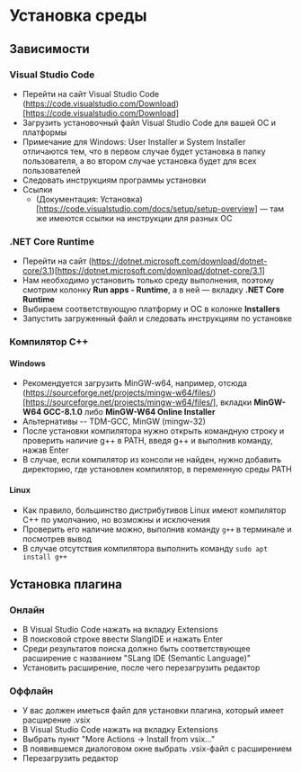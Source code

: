 # Установка среды
## Зависимости
### Visual Studio Code
* Перейти на сайт Visual Studio Code (https://code.visualstudio.com/Download)[https://code.visualstudio.com/Download]
* Загрузить установочный файл Visual Studio Code для вашей ОС и платформы
* Примечание для Windows: User Installer и System Installer отличаются тем, что в первом случае будет установка в папку пользователя, а во втором случае установка будет для всех пользователей
* Следовать инструкциям программы установки
* Ссылки
  * (Документация: Установка)[https://code.visualstudio.com/docs/setup/setup-overview] — там же имеются ссылки на инструкции для разных ОС
### .NET Core Runtime
* Перейти на сайт (https://dotnet.microsoft.com/download/dotnet-core/3.1)[https://dotnet.microsoft.com/download/dotnet-core/3.1]
* Нам необходимо установить только среду выполнения, поэтому смотрим колонку **Run apps - Runtime**, а в ней — вкладку **.NET Core Runtime**
* Выбираем соответствующую платформу и ОС в колонке **Installers**
* Запустить загруженный файл и следовать инструкциям по установке
### Компилятор C++
#### Windows
* Рекомендуется загрузить MinGW-w64, например, отсюда (https://sourceforge.net/projects/mingw-w64/files/)[https://sourceforge.net/projects/mingw-w64/files/], вкладки **MinGW-W64 GCC-8.1.0** либо **MinGW-W64 Online Installer**
* Альтернативы -- TDM-GCC, MinGW (mingw-32)
* После установки компилятора нужно открыть командную строку и проверить наличие g++ в PATH, введя g++ и выполнив команду, нажав Enter
* В случае, если компилятор из консоли не найден, нужно добавить директорию, где установлен компилятор, в переменную среды PATH
#### Linux
* Как правило, большинство дистрибутивов Linux имеют компилятор C++ по умолчанию, но возможны и исключения
* Проверить его наличие можно, выполнив команду ```g++``` в терминале и посмотрев вывод
* В случае отсутствия компилятора выполнить команду ```sudo apt install g++```
## Установка плагина
### Онлайн
* В Visual Studio Code нажать на вкладку Extensions
* В поисковой строке ввести SlangIDE и нажать Enter
* Среди результатов поиска должно быть соответствующее расширение с названием "SLang IDE (Semantic Language)"
* Установить расширение, после чего перезагрузить редактор
### Оффлайн
* У вас должен иметься файл для установки плагина, который имеет расширение .vsix
* В Visual Studio Code нажать на вкладку Extensions
* Выбрать пункт "More Actions -> Install from vsix..."
* В появившемся диалоговом окне выбрать .vsix-файл с расширением
* Перезагрузить редактор